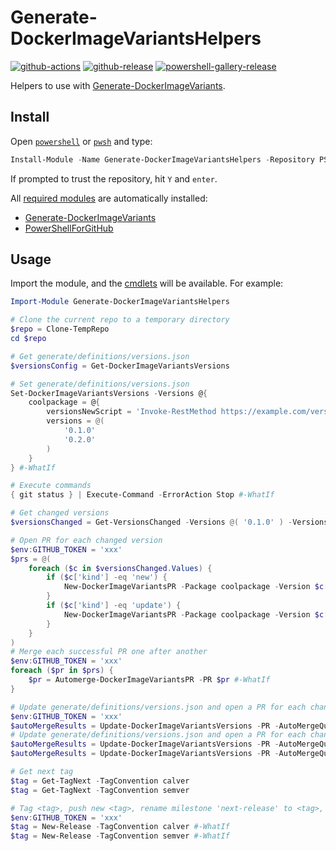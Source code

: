 # Generate-DockerImageVariantsHelpers

[![github-actions](https://github.com/theohbrothers/Generate-DockerImageVariantsHelpers/workflows/ci-master-pr/badge.svg)](https://github.com/theohbrothers/Generate-DockerImageVariantsHelpers/actions)
[![github-release](https://img.shields.io/github/v/release/theohbrothers/Generate-DockerImageVariantsHelpers?style=flat-square)](https://github.com/theohbrothers/Generate-DockerImageVariantsHelpers/releases/)
[![powershell-gallery-release](https://img.shields.io/powershellgallery/v/Generate-DockerImageVariantsHelpers?logo=powershell&logoColor=white&label=PSGallery&labelColor=&style=flat-square)](https://www.powershellgallery.com/packages/Generate-DockerImageVariantsHelpers/)

Helpers to use with [Generate-DockerImageVariants](https://github.com/theohbrothers/Generate-DockerImageVariants).

## Install

Open [`powershell`](https://docs.microsoft.com/en-us/powershell/scripting/windows-powershell/install/installing-windows-powershell?view=powershell-5.1) or [`pwsh`](https://github.com/powershell/powershell#-powershell) and type:

```powershell
Install-Module -Name Generate-DockerImageVariantsHelpers -Repository PSGallery -Scope CurrentUser -Verbose
```

If prompted to trust the repository, hit `Y` and `enter`.

All [required modules](src/Generate-DockerImageVariantsHelpers/Generate-DockerImageVariantsHelpers.psd1) are automatically installed:

- [Generate-DockerImageVariants](https://www.powershellgallery.com/packages/Generate-DockerImageVariants/)
- [PowerShellForGitHub](https://www.powershellgallery.com/packages/PowerShellForGitHub)

## Usage

Import the module, and the [cmdlets](src/Generate-DockerImageVariantsHelpers/public) will be available. For example:

```powershell
Import-Module Generate-DockerImageVariantsHelpers

# Clone the current repo to a temporary directory
$repo = Clone-TempRepo
cd $repo

# Get generate/definitions/versions.json
$versionsConfig = Get-DockerImageVariantsVersions

# Set generate/definitions/versions.json
Set-DockerImageVariantsVersions -Versions @{
    coolpackage = @{
        versionsNewScript = 'Invoke-RestMethod https://example.com/versions.json'
        versions = @(
            '0.1.0'
            '0.2.0'
        )
    }
} #-WhatIf

# Execute commands
{ git status } | Execute-Command -ErrorAction Stop #-WhatIf

# Get changed versions
$versionsChanged = Get-VersionsChanged -Versions @( '0.1.0' ) -VersionsNew @( '0.1.1', '0.2.0' ) -AsObject

# Open PR for each changed version
$env:GITHUB_TOKEN = 'xxx'
$prs = @(
    foreach ($c in $versionsChanged.Values) {
        if ($c['kind'] -eq 'new') {
            New-DockerImageVariantsPR -Package coolpackage -Version $c['to'] -Verb add #-WhatIf
        }
        if ($c['kind'] -eq 'update') {
            New-DockerImageVariantsPR -Package coolpackage -Version $c['from'] -VersionNew $c['to'] -Verb update #-WhatIf
        }
    }
)
# Merge each successful PR one after another
$env:GITHUB_TOKEN = 'xxx'
foreach ($pr in $prs) {
    $pr = Automerge-DockerImageVariantsPR -PR $pr #-WhatIf
}

# Update generate/definitions/versions.json and open a PR for each changed version, and merge successful PRs one after another (to prevent merge conflicts)
$env:GITHUB_TOKEN = 'xxx'
$autoMergeResults = Update-DockerImageVariantsVersions -PR -AutoMergeQueue #-WhatIf
# Update generate/definitions/versions.json and open a PR for each changed version, and merge successful PRs one after another (to prevent merge conflicts), and create a tagged release and close milestone
$autoMergeResults = Update-DockerImageVariantsVersions -PR -AutoMergeQueue -AutoRelease -AutoReleaseTagConvention calver #-WhatIf
$autoMergeResults = Update-DockerImageVariantsVersions -PR -AutoMergeQueue -AutoRelease -AutoReleaseTagConvention semver #-WhatIf

# Get next tag
$tag = Get-TagNext -TagConvention calver
$tag = Get-TagNext -TagConvention semver

# Tag <tag>, push new <tag>, rename milestone 'next-release' to <tag>, and close milestone
$env:GITHUB_TOKEN = 'xxx'
$tag = New-Release -TagConvention calver #-WhatIf
$tag = New-Release -TagConvention semver #-WhatIf
```
